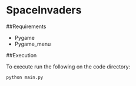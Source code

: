 # SpaceInvaders

##Requirements

- Pygame
- Pygame_menu

##Execution

To execute run the following on the code directory:

```sh
python main.py
```
